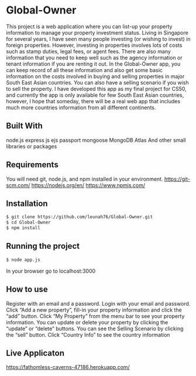 # Global-Owner
This project is a web application where you can list-up your property information to manage your property investment status.
Living in Singapore for several years, I have seen many people investing (or wishing to invest) in foreign properties.
However, investing in properties involves lots of costs such as stamp duties, legal fees, or agent fees. There are also many information that you need to keep well such as the agency information or tenant information if you are renting it out.
In the Global-Owner app, you can keep record of all these information and also get some basic information on the costs involved in buying and selling properties in major South East Asian countries. You can also have a selling scenario if you wish to sell the property.
I have developed this app as my final project for CS50, and currently the app is only available for few South East Asian countries, however, I hope that someday, there will be a real web app that includes much more countries information from all different continents.

## Built With
node.js
express js
ejs
passport
mongoose
MongoDB Atlas
And other small libraries or packages
## Requirements
You will need git, node.js, and npm installed in your environment.
https://git-scm.com/
https://nodejs.org/en/
https://www.npmjs.com/

## Installation
```bash
$ git clone https://github.com/leunah76/Global-Owner.git
$ cd Global-Owner
$ npm install
```

## Running the project
```bash
$ node app.js
```
In your browser go to localhost:3000

## How to use
Register with an email and a password.
Login with your email and password.
Click “Add a new property”, fill-in your property information and click the “add” button.
Click “My Property” from the menu bar to see your property information.
You can update or delete your property by clicking the “update” or “delete” buttons.
You can see the Selling Scenario by clicking the “sell” button.
Click “Country Info” to see the country information

## Live Applicaton
https://fathomless-caverns-47186.herokuapp.com/
